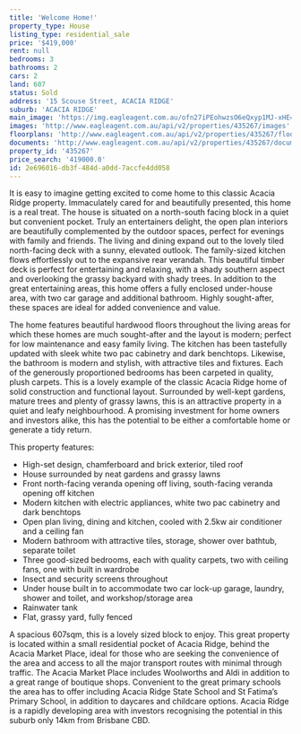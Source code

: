 ```yaml
---
title: 'Welcome Home!'
property_type: House
listing_type: residential_sale
price: '$419,000'
rent: null
bedrooms: 3
bathrooms: 2
cars: 2
land: 607
status: Sold
address: '15 Scouse Street, ACACIA RIDGE'
suburb: 'ACACIA RIDGE'
main_image: 'https://img.eagleagent.com.au/ofn27iPEohwzsO6eQxyp1MJ-xHE=/1280x854/smart/https://s3-us-west-2.amazonaws.com/eagleagent-orig/images/6822460/130899774-image-M.jpg'
images: 'http://www.eagleagent.com.au/api/v2/properties/435267/images'
floorplans: 'http://www.eagleagent.com.au/api/v2/properties/435267/floorplans'
documents: 'http://www.eagleagent.com.au/api/v2/properties/435267/documents'
property_id: '435267'
price_search: '419000.0'
id: 2e696016-db3f-484d-a0dd-7accfe4dd058
---
```

It is easy to imagine getting excited to come home to this classic Acacia Ridge property. Immaculately cared for and beautifully presented, this home is a real treat. The house is situated on a north-south facing block in a quiet but convenient pocket. Truly an entertainers delight, the open plan interiors are beautifully complemented by the outdoor spaces, perfect for evenings with family and friends. The living and dining expand out to the lovely tiled north-facing deck with a sunny, elevated outlook. The family-sized kitchen flows effortlessly out to the expansive rear verandah. This beautiful timber deck is perfect for entertaining and relaxing, with a shady southern aspect and overlooking the grassy backyard with shady trees. In addition to the great entertaining areas, this home offers a fully enclosed under-house area, with two car garage and additional bathroom. Highly sought-after, these spaces are ideal for added convenience and value.

The home features beautiful hardwood floors throughout the living areas for which these homes are much sought-after and the layout is modern; perfect for low maintenance and easy family living. The kitchen has been tastefully updated with sleek white two pac cabinetry and dark benchtops. Likewise, the bathroom is modern and stylish, with attractive tiles and fixtures. Each of the generously proportioned bedrooms has been carpeted in quality, plush carpets. This is a lovely example of the classic Acacia Ridge home of solid construction and functional layout. Surrounded by well-kept gardens, mature trees and plenty of grassy lawns, this is an attractive property in a quiet and leafy neighbourhood. A promising investment for home owners and investors alike, this has the potential to be either a comfortable home or generate a tidy return.

This property features:

*  High-set design, chamferboard and brick exterior, tiled roof
*  House surrounded by neat gardens and grassy lawns
*  Front north-facing veranda opening off living, south-facing veranda opening off kitchen
*  Modern kitchen with electric appliances, white two pac cabinetry and dark benchtops
*  Open plan living, dining and kitchen, cooled with 2.5kw air conditioner and a ceiling fan
*  Modern bathroom with attractive tiles, storage, shower over bathtub, separate toilet
*  Three good-sized bedrooms, each with quality carpets, two with ceiling fans, one with built in wardrobe
*  Insect and security screens throughout
*  Under house built in to accommodate two car lock-up garage, laundry, shower and toilet, and workshop/storage area
*  Rainwater tank
*  Flat, grassy yard, fully fenced

A spacious 607sqm, this is a lovely sized block to enjoy. This great property is located within a small residential pocket of Acacia Ridge, behind the Acacia Market Place, ideal for those who are seeking the convenience of the area and access to all the major transport routes with minimal through traffic. The Acacia Market Place includes Woolworths and Aldi in addition to a great range of boutique shops. Convenient to the great primary schools the area has to offer including Acacia Ridge State School and St Fatima’s Primary School, in addition to daycares and childcare options. Acacia Ridge is a rapidly developing area with investors recognising the potential in this suburb only 14km from Brisbane CBD.